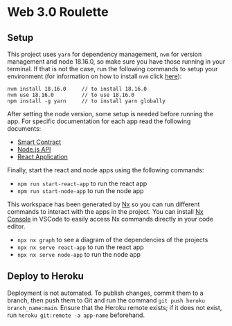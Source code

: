 # Web 3.0 Roulette

## Setup

This project uses `yarn` for dependency management, `nvm` for version management and node 18.16.0, so make sure you have those running in your terminal. If that is not the case, run the following commands to setup your environment (for information on how to install `nvm` click [here](https://github.com/nvm-sh/nvm#installing-and-updating)):

```
nvm install 18.16.0     // to install 18.16.0
nvm use 18.16.0         // to use 18.16.0
npm install -g yarn     // to install yarn globally
```

After setting the node version, some setup is needed before running the app. For specific documentation for each app read the following documents:

- [Smart Contract](./docs/truffle-app.md)
- [Node.js API](./docs/node-app.md)
- [React Application](./docs/react-app.md)

Finally, start the react and node apps using the following commands:

- `npm run start-react-app` to run the react app
- `npm run start-node-app` to run the node app

This workspace has been generated by [Nx](https://nx.dev) so you can run different commands to interact with the apps in the project. You can install [Nx Console](https://marketplace.visualstudio.com/items?itemName=nrwl.angular-console&utm_source=nx-project) in VSCode to easily access Nx commands directly in your code editor.

- `npx nx graph` to see a diagram of the dependencies of the projects
- `npx nx serve react-app` to run the react app
- `npx nx serve node-app` to run the node app


## Deploy to Heroku

Deployment is not automated. To publish changes, commit them to a branch, then push them to Git and run the command `git push heroku branch_name:main`. Ensure that the Heroku remote exists; if it does not exist, run `heroku git:remote -a app-name` beforehand.

